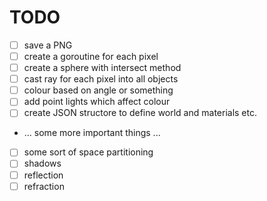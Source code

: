 # TODO

- [ ] save a PNG
- [ ] create a goroutine for each pixel
- [ ] create a sphere with intersect method
- [ ] cast ray for each pixel into all objects
- [ ] colour based on angle or something
- [ ] add point lights which affect colour
- [ ] create JSON structore to define world and materials etc.
- ... some more important things ...
- [ ] some sort of space partitioning
- [ ] shadows
- [ ] reflection
- [ ] refraction